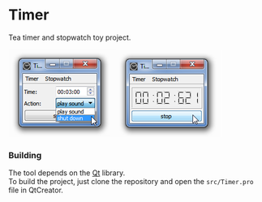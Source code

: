 # Timer
Tea timer and stopwatch toy project.

![Alt text](/doc/Timer.png)


### Building

The tool depends on the [Qt](http://www.qt.io/) library.  
To build the project, just clone the repository and open the `src/Timer.pro` file in QtCreator.
